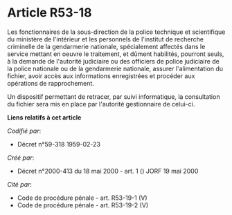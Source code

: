 # Article R53-18

Les fonctionnaires de la sous-direction de la police technique et scientifique du ministère de l'intérieur et les personnels
de l'institut de recherche criminelle de la gendarmerie nationale, spécialement affectés dans le service mettant en oeuvre le
traitement, et dûment habilités, pourront seuls, à la demande de l'autorité judiciaire ou des officiers de police judiciaire
de la police nationale ou de la gendarmerie nationale, assurer l'alimentation du fichier, avoir accès aux informations
enregistrées et procéder aux opérations de rapprochement.

Un dispositif permettant de retracer, par suivi informatique, la consultation du fichier sera mis en place par l'autorité
gestionnaire de celui-ci.

**Liens relatifs à cet article**

_Codifié par_:

  - Décret n°59-318 1959-02-23

_Créé par_:

  - Décret n°2000-413 du 18 mai 2000 - art. 1 () JORF 19 mai 2000

_Cité par_:

  - Code de procédure pénale - art. R53-19-1 (V)
  - Code de procédure pénale - art. R53-19-2 (V)

